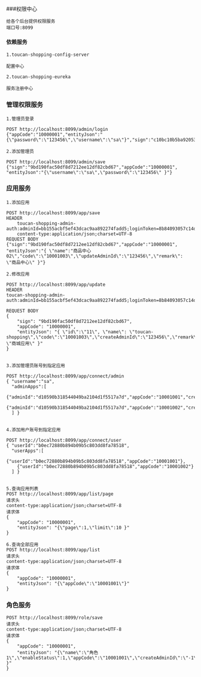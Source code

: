 ###权限中心
    
    给各个后台提供权限服务
    端口号:8099
   

#### 依赖服务
    1.toucan-shopping-config-server

    配置中心
    
    2.toucan-shopping-eureka
    
    服务注册中心


### 管理权限服务
    1.管理员登录
    
    POST http://localhost:8099/admin/login
    {"appCode":"10000001","entityJson":"{\"password\":\"123456\",\"username\":\"sa\"}","sign":"c10bc10b5ba92053797b2ae000d1d452"}

    2.添加管理员

    POST http://localhost:8099/admin/save
    {"sign":"9bd190fac50df8d7212ee12df82cbd67","appCode":"10000001", "entityJson":"{\"username\":\"sa\",\"password\":\"123456\" }"}
   
   
   

### 应用服务

    1.添加应用
    
    POST http://localhost:8099/app/save
    HEADER
        toucan-shopping-admin-auth:adminId=bb155acbf5ef43dcac9aa892274fadd5;loginToken=8b84093057c14d569fa94eb0bbdb19ac
        content-type:application/json;charset=UTF-8
    REQUEST BODY
    {"sign":"9bd190fac50df8d7212ee12df82cbd67","appCode":"10000001", "entityJson":"{ \"name":"商品中心02\","code\":\"10001003\",\"updateAdminId\":\"123456\",\"remark\": \"商品中心\" }"}
    
    2.修改应用
    
    POST http://localhost:8099/app/update
    HEADER
    toucan-shopping-admin-auth:adminId=bb155acbf5ef43dcac9aa892274fadd5;loginToken=8b84093057c14d569fa94eb0bbdb19ac
        
    REQUEST BODY
    {
    	"sign": "9bd190fac50df8d7212ee12df82cbd67",
    	"appCode": "10000001",
    	"entityJson": "{ \"id\":\"11\", \"name\": \"toucan-shopping\",\"code\":\"10001003\",\"createAdminId\":\"123456\",\"remark\": \"商城应用\" }"
    }


    3.添加管理员账号到指定应用

    POST http://localhost:8099/app/connect/admin
    { "username":"sa",
      "adminApps":[
        {"adminId":"d10590b318544049ba2104d1f5517a7d","appCode":"10001001","createAdminId":"d10590b318544049ba2104d1f5517a7d"},
        {"adminId":"d10590b318544049ba2104d1f5517a7d","appCode":"10001002","createAdminId":"d10590b318544049ba2104d1f5517a7d"}
      ] }
   
   
    4.添加用户账号到指定应用

    POST http://localhost:8099/app/connect/user
    { "userId":"b0ec72880b894b09b5c803dd8fa78518",
      "userApps":[
        {"userId":"b0ec72880b894b09b5c803dd8fa78518","appCode":"10001001"},
        {"userId":"b0ec72880b894b09b5c803dd8fa78518","appCode":"10001002"}
      ] }
    
    
    5.查询应用列表
    POST http://localhost:8099/app/list/page
    请求头
    content-type:application/json;charset=UTF-8
    请求体
    {
        "appCode": "10000001",
        "entityJson": "{\"page\":1,\"limit\":10 }"
    }
    
    6.查询全部应用
    POST http://localhost:8099/app/list
    请求头
    content-type:application/json;charset=UTF-8
    请求体
    {
        "appCode": "10000001",
        "entityJson": "{\"appCode\":\"10001001\"}"
    }
        
        
        
        
    
### 角色服务
    
    POST http://localhost:8099/role/save
    请求头
    content-type:application/json;charset=UTF-8
    请求体
    {
        "appCode": "10000001",
        "entityJson": "{\"name\":\"角色1\",\"enableStatus\":1,\"appCode\":\"10001001\",\"createAdminId\":\"-1\" }"
    }
    
    
    
    